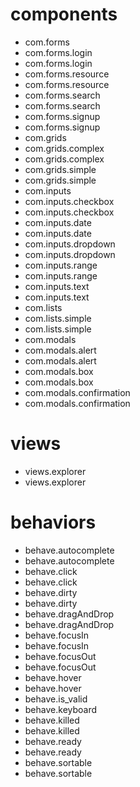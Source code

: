 <h1>components</h1><ul><li>com.forms</li><li>com.forms.login</li><li>com.forms.login</li><li>com.forms.resource</li><li>com.forms.resource</li><li>com.forms.search</li><li>com.forms.search</li><li>com.forms.signup</li><li>com.forms.signup</li><li>com.grids</li><li>com.grids.complex</li><li>com.grids.complex</li><li>com.grids.simple</li><li>com.grids.simple</li><li>com.inputs</li><li>com.inputs.checkbox</li><li>com.inputs.checkbox</li><li>com.inputs.date</li><li>com.inputs.date</li><li>com.inputs.dropdown</li><li>com.inputs.dropdown</li><li>com.inputs.range</li><li>com.inputs.range</li><li>com.inputs.text</li><li>com.inputs.text</li><li>com.lists</li><li>com.lists.simple</li><li>com.lists.simple</li><li>com.modals</li><li>com.modals.alert</li><li>com.modals.alert</li><li>com.modals.box</li><li>com.modals.box</li><li>com.modals.confirmation</li><li>com.modals.confirmation</li></ul><h1>views</h1><ul><li>views.explorer</li><li>views.explorer</li></ul><h1>behaviors</h1><ul><li>behave.autocomplete</li><li>behave.autocomplete</li><li>behave.click</li><li>behave.click</li><li>behave.dirty</li><li>behave.dirty</li><li>behave.dragAndDrop</li><li>behave.dragAndDrop</li><li>behave.focusIn</li><li>behave.focusIn</li><li>behave.focusOut</li><li>behave.focusOut</li><li>behave.hover</li><li>behave.hover</li><li>behave.is_valid</li><li>behave.keyboard</li><li>behave.killed</li><li>behave.killed</li><li>behave.ready</li><li>behave.ready</li><li>behave.sortable</li><li>behave.sortable</li></ul>